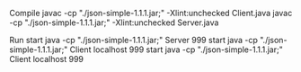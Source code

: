 Compile
javac -cp "./json-simple-1.1.1.jar;" -Xlint:unchecked Client.java
javac -cp "./json-simple-1.1.1.jar;" -Xlint:unchecked Server.java

Run
start java -cp "./json-simple-1.1.1.jar;" Server 999
start java -cp "./json-simple-1.1.1.jar;" Client localhost 999
start java -cp "./json-simple-1.1.1.jar;" Client localhost 999
